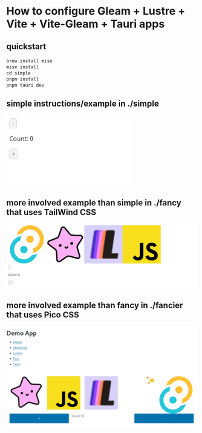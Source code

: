 # How to configure Gleam + Lustre + Vite + Vite-Gleam + Tauri apps

## quickstart

```
brew install mise
mise install
cd simple
pnpm install
pnpm tauri dev
```

## simple instructions/example in ./simple

![simple](./images/simple-thumb.jpg)

## more involved example than simple in ./fancy that uses TailWind CSS

![fancy](./images/fancy-thumb.jpg)

## more involved example than fancy in ./fancier that uses Pico CSS

![fancier](./images/fancier-thumb.jpg)
